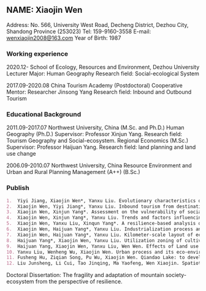 ## NAME: Xiaojin Wen

Address: No. 566, University West Road, Decheng District, Dezhou City, Shandong Province (253023)
Tel: 159-9160-3558 
E-mail: wenxiaojin2008@163.com
Year of Birth: 1987

### Working experience

2020.12-  School of Ecology, Resources and Environment, Dezhou University  Lecturer   Major: Human Geography  Research field: Social-ecological System

2017.09-2020.08  China Tourism Academy (Postdoctoral) Cooperative Mentor: Researcher Jinsong Yang    Research field: Inbound and Outbound Tourism

###  Educational Background

2011.09-2017.07   Northwest University, China (M.Sc. and Ph.D.) 
Human Geography (Ph.D.) Supervisor: Professor Xinjun Yang. Research field: Tourism Geography and Social-ecosystem. Regional Economics (M.Sc.)  Supervisor: Professor Haijuan Yang.  Research field: land planning and land use change

2006.09-2010.07  Northwest University, China  Resource Environment and Urban and Rural Planning Management (A++) (B.Sc.)

### Publish

```markdown
1.	Yiyi Jiang, Xiaojin Wen*, Yanxu Liu. Evolutionary characteristics of China's outbound tourism flow in rank-size distribution from 2001 to 2015. Acta Geographica Sinica, 2018, 73(12): 2468-2480.
2.	Xiaojin Wen, Yiyi Jiang*, Yanxu Liu. Inbound tourism from destination countries in the “Belt and Road” region and corresponding outbound tourism from China during 2001 to 2015. Resources Science, 2019, 41(5): 931-942
3.	Xiaojin Wen, Xinjun Yang*. Assessment on the vulnerability of social-ecological systems in a mountainous city depending on multi-targets adaption. Geographical Research, 2016, 35(2): 299-312.
4.	Xiaojin Wen, Xinjun Yang*, Yanxu Liu. Trends and factors influencing vegetation seasonal dynamics in Changwu County on the Loess Plateau. Resources Science, 2016, 38(4): 768-776.
5.	Xiaojin Wen, Yanxu Liu, Xinqun Yang*. A resilience-based analysis on the spatial heterogeneity of vegetation restoration and its affecting factors in the construction of eco-cities: a case study of Shangluo, Shaanxi. Acta Ecologica Sinica, 2015, 35(13): 4376-4389 
6.	Xiaojin Wen, Haijuan Yang*, Yanxu Liu. Industrialization process and ecological risk pattern in a rich energy region of northern Shaanxi, Northwest China. Chinese Journal of Ecology, 2013, 32(06): 1578-1586
7.	Xiaojin Wen, Haijuan Yang*, Yanxu Liu. Kilometer-scale layout of ecological landscape corridors based on terrain factors. Progress in Geography, 2013, 32(02): 298-307
8.	Haijuan Yang*, Xiaojin Wen, Yanxu Liu. Utilization zoning of cultivated land based on net primary productivity in Guanzhong-Tianshui Economic Region. Chinese Journal of Eco-Agriculture, 2013, 21(04): 504-510 
9.	Haijuan Yang, Xiaojin Wen, Yanxu Liu, Wen Wen. Effects of Land use on Ecological Restoring Force in Qinling Mountainous Region. Bulletin of Soil and Water Conservation, 2012, 32(04): 261-266
10.	Yanxu Liu, Wenheng Wu, Xiaojin Wen. Urban process and its eco-environmental impact in Shanxi-Shaanxi-Inner Mongolia energy. Geographical Research, 2013, 32(11): 2009-2020
11.	Fusheng Hu, Ziqian Song, Pu Wu, Xiaojin Wen. Qiandao Lake: to develop tourism and enrich people in Qiandao Lake. China Tourism News, 2017-12-18. 
12.	Liu Junsheng, Li Cui, Tao Jinqing, Ma Yaofeng, Wen Xiaojin. Spatiotemporal coupling factors and mode of tourism industry, urbanization and ecological environment: A case study of Shaanxi, China. Sustainability, 2019, 11: 4923.
```
Doctoral Dissertation:	 The fragility and adaptation of mountain society-ecosystem from the perspective of resilience.
